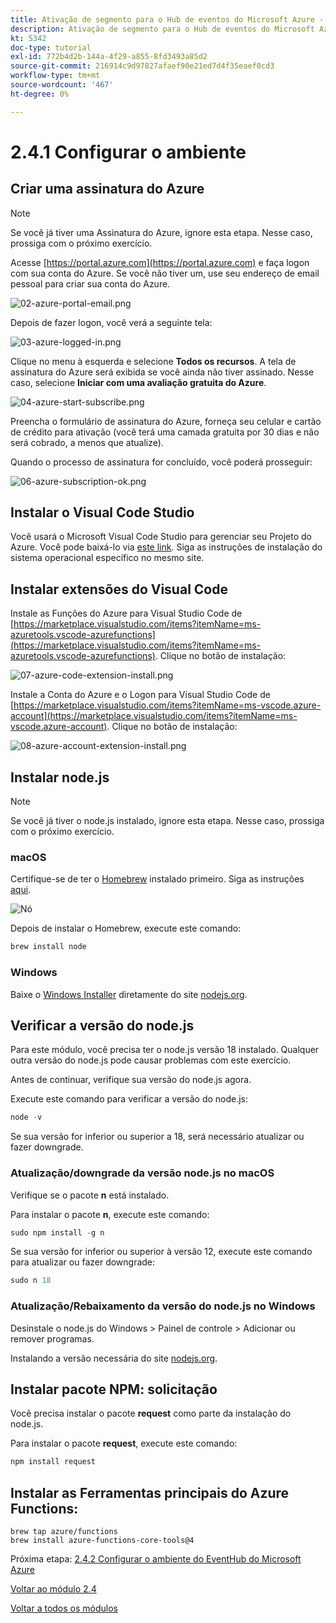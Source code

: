```yaml
---
title: Ativação de segmento para o Hub de eventos do Microsoft Azure - Configurar o ambiente do Microsoft Azure
description: Ativação de segmento para o Hub de eventos do Microsoft Azure - Configurar o ambiente do Microsoft Azure
kt: 5342
doc-type: tutorial
exl-id: 772b4d2b-144a-4f29-a855-8fd3493a85d2
source-git-commit: 216914c9d97827afaef90e21ed7d4f35eaef0cd3
workflow-type: tm+mt
source-wordcount: '467'
ht-degree: 0%

---
```


# 2.4.1 Configurar o ambiente

## Criar uma assinatura do Azure

>[!NOTE]
>
>Se você já tiver uma Assinatura do Azure, ignore esta etapa. Nesse caso, prossiga com o próximo exercício.

Acesse [https://portal.azure.com](https://portal.azure.com) e faça logon com sua conta do Azure. Se você não tiver um, use seu endereço de email pessoal para criar sua conta do Azure.

![02-azure-portal-email.png](./images/02azureportalemail.png)

Depois de fazer logon, você verá a seguinte tela:

![03-azure-logged-in.png](./images/03azureloggedin.png)

Clique no menu à esquerda e selecione **Todos os recursos**. A tela de assinatura do Azure será exibida se você ainda não tiver assinado. Nesse caso, selecione **Iniciar com uma avaliação gratuita do Azure**.

![04-azure-start-subscribe.png](./images/04azurestartsubscribe.png)

Preencha o formulário de assinatura do Azure, forneça seu celular e cartão de crédito para ativação (você terá uma camada gratuita por 30 dias e não será cobrado, a menos que atualize).

Quando o processo de assinatura for concluído, você poderá prosseguir:

![06-azure-subscription-ok.png](./images/06azuresubscriptionok.png)

## Instalar o Visual Code Studio

Você usará o Microsoft Visual Code Studio para gerenciar seu Projeto do Azure. Você pode baixá-lo via [este link](https://code.visualstudio.com/download). Siga as instruções de instalação do sistema operacional específico no mesmo site.

## Instalar extensões do Visual Code

Instale as Funções do Azure para Visual Studio Code de [https://marketplace.visualstudio.com/items?itemName=ms-azuretools.vscode-azurefunctions](https://marketplace.visualstudio.com/items?itemName=ms-azuretools.vscode-azurefunctions). Clique no botão de instalação:

![07-azure-code-extension-install.png](./images/07azurecodeextensioninstall.png)

Instale a Conta do Azure e o Logon para Visual Studio Code de [https://marketplace.visualstudio.com/items?itemName=ms-vscode.azure-account](https://marketplace.visualstudio.com/items?itemName=ms-vscode.azure-account). Clique no botão de instalação:

![08-azure-account-extension-install.png](./images/08azureaccountextensioninstall.png)

## Instalar node.js

>[!NOTE]
>
>Se você já tiver o node.js instalado, ignore esta etapa. Nesse caso, prossiga com o próximo exercício.

### macOS

Certifique-se de ter o [Homebrew](https://brew.sh/) instalado primeiro. Siga as instruções [aqui](https://brew.sh/).

![Nó](./images/brew.png)

Depois de instalar o Homebrew, execute este comando:

```javascript
brew install node
```

### Windows

Baixe o [Windows Installer](https://nodejs.org/en/#home-downloadhead) diretamente do site [nodejs.org](https://nodejs.org/en/).

## Verificar a versão do node.js

Para este módulo, você precisa ter o node.js versão 18 instalado. Qualquer outra versão do node.js pode causar problemas com este exercício.

Antes de continuar, verifique sua versão do node.js agora.

Execute este comando para verificar a versão do node.js:

```javascript
node -v
```

Se sua versão for inferior ou superior a 18, será necessário atualizar ou fazer downgrade.

### Atualização/downgrade da versão node.js no macOS

Verifique se o pacote **n** está instalado.

Para instalar o pacote **n**, execute este comando:

```javascript
sudo npm install -g n
```

Se sua versão for inferior ou superior à versão 12, execute este comando para atualizar ou fazer downgrade:

```javascript
sudo n 18
```

### Atualização/Rebaixamento da versão do node.js no Windows

Desinstale o node.js do Windows > Painel de controle > Adicionar ou remover programas.

Instalando a versão necessária do site [nodejs.org](https://nodejs.org/en/).

## Instalar pacote NPM: solicitação

Você precisa instalar o pacote **request** como parte da instalação do node.js.

Para instalar o pacote **request**, execute este comando:

```javascript
npm install request
```

## Instalar as Ferramentas principais do Azure Functions:

```
brew tap azure/functions
brew install azure-functions-core-tools@4
```

Próxima etapa: [2.4.2 Configurar o ambiente do EventHub do Microsoft Azure](./ex2.md)

[Voltar ao módulo 2.4](./segment-activation-microsoft-azure-eventhub.md)

[Voltar a todos os módulos](./../../../overview.md)
